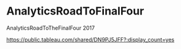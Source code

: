 # AnalyticsRoadToFinalFour
AnalyticsRoadToTheFinalFour 2017




https://public.tableau.com/shared/DN9PJ5JFF?:display_count=yes
